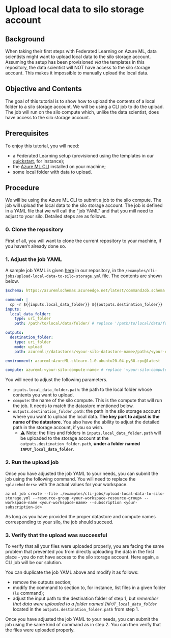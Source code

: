 # Upload local data to silo storage account

## Background
When taking their first steps with Federated Learning on Azure ML, data scientists might want to upload local data to the silo storage account. Assuming the setup has been provisioned _via_ the templates in this repository, the data scientist will NOT have access to the silo storage account. This makes it impossible to manually upload the local data.

## Objective and Contents
The goal of this tutorial is to show how to upload the contents of a local folder to a silo storage account. We will be using a CLI job to do the upload. The job will run on the silo compute which, unlike the data scientist, does have access to the silo storage account.

## Prerequisites
To enjoy this tutorial, you will need:
- a Federated Learning setup (provisioned using the templates in our [quickstart](../quickstart.md), for instance);
- the [Azure ML CLI](https://learn.microsoft.com/en-us/azure/machine-learning/how-to-configure-cli?tabs=public) installed on your machine;
- some local folder with data to upload.

## Procedure
We will be using the Azure ML CLI to submit a job to the silo compute. The job will upload the local data to the silo storage account. The job is defined in a YAML file that we will call the "job YAML" and that you mill need to adjust to your silo. Detailed steps are as follows.

### 0. Clone the repository
First of all, you will want to clone the current repository to your machine, if you haven't already done so.

### 1. Adjust the job YAML
A sample job YAML is given [here](../../examples/cli-jobs/upload-local-data-to-silo-storage.yml) in our repository, in the `/examples/cli-jobs/upload-local-data-to-silo-storage.yml` file. The contents are shown below.
```yaml
$schema: https://azuremlschemas.azureedge.net/latest/commandJob.schema.json

command: |
  cp -r ${{inputs.local_data_folder}} ${{outputs.destination_folder}}
inputs:
  local_data_folder:
    type: uri_folder
    path: /path/to/local/data/folder/ # replace '/path/to/local/data/folder/' by the actual path to the folder whose contents you want to upload

outputs:
  destination_folder:
    type: uri_folder
    mode: upload
    path: azureml://datastores/<your-silo-datastore-name>/paths/<your-custom-local-path>/ # replace '<your-silo-datastore-name>' by the actual datastore name for your silo, and <your-custom-local-path> by the path you want to use in the silo storage account

environment: azureml:AzureML-sklearn-1.0-ubuntu20.04-py38-cpu@latest

compute: azureml:<your-silo-compute-name> # replace '<your-silo-compute-name>' by the actual compute name for your silo
```


 You will need to adjust the following parameters.
 - `inputs.local_data_folder.path`: the path to the local folder whose contents you want to upload.
 - `compute`: the name of the silo compute. This is the compute that will run the job. It needs to match the datastore mentioned below.
- `outputs.destination_folder.path`: the path in the silo storage account where you want to upload the local data. **The key part to adjust is the name of the datastore.** You also have the ability to adjust the detailed path in the storage account, if you so wish.
  - :warning: Note: the files and folders in `inputs.local_data_folder.path` will be uploaded to the storage account at the `outputs.destination_folder.path`, **under a folder named `INPUT_local_data_folder`**.



### 2. Run the upload job
Once you have adjusted the job YAML to your needs, you can submit the job using the following command. You will need to replace the `<placeholders>` with the actual values for your workspace.
```
az ml job create --file ./examples/cli-jobs/upload-local-data-to-silo-storage.yml --resource-group <your-workspace-resource-group> --workspace-name <your-workspace-name> --subscription <your-subscription-id>
```
As long as you have provided the proper datastore and compute names corresponding to your silo, the job should succeed.

### 3. Verify that the upload was successful
To verify that all your files were uploaded properly, you are facing the same problem that prevented you from directly uploading the data in the first place - you do not have access to the silo storage account. Here again, a CLI job will be our solution.

You can duplicate the job YAML above and modify it as follows:
- remove the outputs section;
- modify the command to section to, for instance, list files in a given folder (`ls` command);
- adjust the input path to the destination folder of step 1, but _remember that data were uploaded to a folder named `INPUT_local_data_folder`_ located in the `outputs.destination_folder.path` from step 1. 

Once you have adjusted the job YAML to your needs, you can submit the job using the same kind of command as in step 2. You can then verify that the files were uploaded properly.